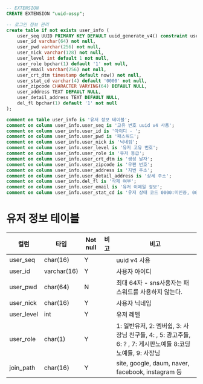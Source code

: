 ```sql
-- EXTENSION
CREATE EXTENSION "uuid-ossp";

-- 로그인 정보 관리
create table if not exists user_info (
	user_seq UUID PRIMARY KEY DEFAULT uuid_generate_v4() constraint user_info_pk unique,
	user_id varchar(64) not null,
	user_pwd varchar(256) not null,
	user_nick varchar(128) not null,
	user_level int default 1 not null,
	user_role bpchar(1) default '1' not null,
	user_email varchar(256) not null,
	user_crt_dtm timestamp default now() not null,
	user_stat_cd varchar(4) default '0000' not null,
	user_zipcode CHARACTER VARYING(64) DEFAULT NULL,
	user_address TEXT DEFAULT NULL,
	user_detail_address TEXT DEFAULT NULL,
	del_fl bpchar(1) default '1' not null
);

comment on table user_info is '유저 정보 테이블';
comment on column user_info.user_seq is '고유 번호 uuid v4 사용';
comment on column user_info.user_id is '아이디 - ';
comment on column user_info.user_pwd is '패스워드';
comment on column user_info.user_nick is '닉네임';
comment on column user_info.user_level is '유저 고유 번호';
comment on column user_info.user_role is '유저 등급';
comment on column user_info.user_crt_dtm is '생성 날자';
comment on column user_info.user_zipcode is '우편 번호';
comment on column user_info.user_address is '지번 주소';
comment on column user_info.user_detail_address is '상세 주소';
comment on column user_info.del_fl is '삭제 여부';
comment on column user_info.user_email is '유저 이메일 정보';
comment on column user_info.user_stat_cd is '유저 상태 코드 0000:미인증, 0001:메일인증, 0002: 핸드폰인증, 0004: 모든인증 완료';
```

# 유저 정보 테이블

| 컬럼       | 타입        | Not null | 비고 | 비고                                                                                                       |
| ---------- | ----------- | -------- | ---- | ---------------------------------------------------------------------------------------------------------- |
| user_seq   | char(16)    | Y        |      | uuid v4 사용                                                                                               |
| user_id    | varchar(16) | Y        |      | 사용자 아이디                                                                                              |
| user_pwd   | char(64)    | N        |      | 최대 64자 - sns사용자는 패스워드를 사용하지 않는다.                                                        |
| user_nick  | char(16)    | Y        |      | 사용자 닉네임                                                                                              |
| user_level | int         | Y        |      | 유저 레벨                                                                                                  |
| user_role  | char(1)     | Y        |      | 1: 일반유저, 2: 멤버쉽, 3: 사장님 친구들, 4: , 5: 광고주들, 6: ? , 7: 게시판노예들 8:코딩노예들, 9: 사장님 |
| join_path  | char(16)    | Y        |      | site, google, daum, naver, facebook, instagram 등                                                          |
